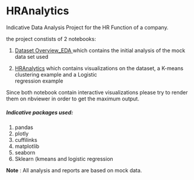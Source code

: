 # HRAnalytics

Indicative Data Analysis Project for the HR Function of a company.

the project constists of 2 notebooks:

 1. [Dataset Overview_EDA ](http://nbviewer.ipython.org/github/CPsarropoulos/HRAnalytics/blob/4c18e9277257ef4613ad0cb05ee8de5b63b18e27/HRAnalytics.ipynb)
 which contains the initial analysis of the mock data set used

 2. [HRAnalytics](https://nbviewer.jupyter.org/github/CPsarropoulos/HRAnalytics/blob/4c18e9277257ef4613ad0cb05ee8de5b63b18e27/DatasetOverview_EDA.ipynb) which contains visualizations on the dataset, a K-means clustering example and a Logistic  
   regression example 

Since both notebook contain interactive visualizations please try to render them on nbviewer in order to get the maximum output.

##### Indicative packages used:
 1. pandas
 2. plotly
 3. cuffilinks
 4. matplotlib
 5. seaborn
 6. Sklearn (kmeans and logistic regression
 
 **Note** : All analysis and reports are based on mock data.
 

